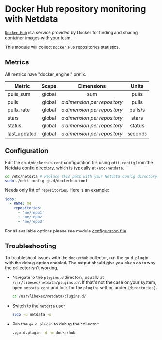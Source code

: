 <!--
title: "Docker Hub repository monitoring with Netdata"
description: "Monitor the health and performance of Docker Hub repositories with zero configuration, per-second metric granularity, and interactive visualizations."
custom_edit_url: "https://github.com/netdata/go.d.plugin/edit/master/modules/dockerhub/README.md"
sidebar_label: "Docker Hub repositories"
learn_status: "Published"
learn_topic_type: "References"
learn_rel_path: "References/Collectors references/Webapps"
-->

# Docker Hub repository monitoring with Netdata

[`Docker Hub`](https://docs.docker.com/docker-hub/) is a service provided by Docker for finding and sharing container
images with your team.

This module will collect `Docker Hub` repositories statistics.

## Metrics

All metrics have "docker_engine." prefix.

| Metric       | Scope  |            Dimensions             |  Units  |
|--------------|:------:|:---------------------------------:|:-------:|
| pulls_sum    | global |                sum                |  pulls  |
| pulls        | global | <i>a dimension per repository</i> |  pulls  |
| pulls_rate   | global | <i>a dimension per repository</i> | pulls/s |
| stars        | global | <i>a dimension per repository</i> |  stars  |
| status       | global | <i>a dimension per repository</i> | status  |
| last_updated | global | <i>a dimension per repository</i> | seconds |

## Configuration

Edit the `go.d/dockerhub.conf` configuration file using `edit-config` from the
Netdata [config directory](https://learn.netdata.cloud/docs/configure/nodes), which is typically at `/etc/netdata`.

```bash
cd /etc/netdata # Replace this path with your Netdata config directory
sudo ./edit-config go.d/dockerhub.conf
```

Needs only list of `repositories`. Here is an example:

```yaml
jobs:
  - name: me
    repositories:
      - 'me/repo1'
      - 'me/repo2'
      - 'me/repo3' 
```

For all available options please see
module [configuration file](https://github.com/netdata/go.d.plugin/blob/master/config/go.d/dockerhub.conf).

## Troubleshooting

To troubleshoot issues with the `dockerhub` collector, run the `go.d.plugin` with the debug option enabled. The output
should give you clues as to why the collector isn't working.

- Navigate to the `plugins.d` directory, usually at `/usr/libexec/netdata/plugins.d/`. If that's not the case on
  your system, open `netdata.conf` and look for the `plugins` setting under `[directories]`.

  ```bash
  cd /usr/libexec/netdata/plugins.d/
  ```

- Switch to the `netdata` user.

  ```bash
  sudo -u netdata -s
  ```

- Run the `go.d.plugin` to debug the collector:

  ```bash
  ./go.d.plugin -d -m dockerhub
  ```

